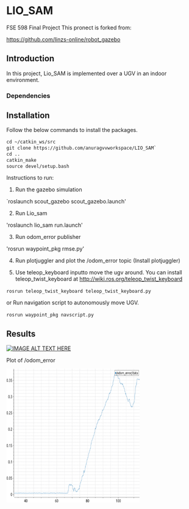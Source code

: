 # LIO_SAM
FSE 598 Final Project 
This pronect is forked from: 

https://github.com/linzs-online/robot_gazebo

## Introduction
In this project, Lio_SAM is implemented over a UGV in an indoor environment.
### Dependencies
## Installation
Follow the below commands to install the packages.
```
cd ~/catkin_ws/src
git clone https://github.com/anuragvvworkspace/LIO_SAM`
cd ..
catkin_make
source devel/setup.bash
```
Instructions to run:
1) Run the gazebo simulation 

`roslaunch scout_gazebo scout_gazebo.launch'

2) Run Lio_sam

'roslaunch lio_sam run.launch'

3) Run odom_error publisher

'rosrun waypoint_pkg rmse.py'

4) Run plotjuggler and plot the /odom_error topic (Install plotjuggler)

5) Use teleop_keyboard inputto move the ugv around. You can install teleop_twist_keyboard at http://wiki.ros.org/teleop_twist_keyboard

`rosrun teleop_twist_keyboard teleop_twist_keyboard.py`

or Run navigation script to autonomously move UGV.

`rosrun waypoint_pkg navscript.py`


## Results

[![IMAGE ALT TEXT HERE](https://img.youtube.com/vi/s9qx1QAzJls/0.jpg)](https://youtu.be/s9qx1QAzJls)

Plot of /odom_error

<img src="plots/2_0_1extrinsic.png"  width="350" height="350">


